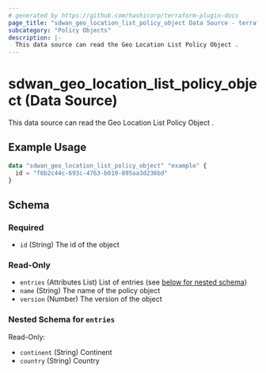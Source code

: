 ```yaml
---
# generated by https://github.com/hashicorp/terraform-plugin-docs
page_title: "sdwan_geo_location_list_policy_object Data Source - terraform-provider-sdwan"
subcategory: "Policy Objects"
description: |-
  This data source can read the Geo Location List Policy Object .
---
```


# sdwan_geo_location_list_policy_object (Data Source)

This data source can read the Geo Location List Policy Object .

## Example Usage

```terraform
data "sdwan_geo_location_list_policy_object" "example" {
  id = "f6b2c44c-693c-4763-b010-895aa3d236bd"
}
```

<!-- schema generated by tfplugindocs -->
## Schema

### Required

- `id` (String) The id of the object

### Read-Only

- `entries` (Attributes List) List of entries (see [below for nested schema](#nestedatt--entries))
- `name` (String) The name of the policy object
- `version` (Number) The version of the object

<a id="nestedatt--entries"></a>
### Nested Schema for `entries`

Read-Only:

- `continent` (String) Continent
- `country` (String) Country
